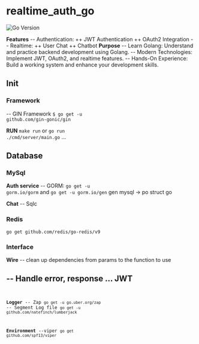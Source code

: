 # realtime_auth_go
![Go Version](https://img.shields.io/badge/Go-v1.23-blue)


**Features**
-- Authentication:
++  JWT Authentication
++  OAuth2 Integration
-- Realtime:
++  User Chat
++  Chatbot
**Purpose** 
-- Learn Golang: Understand and practice backend development using Golang.
-- Modern Technologies: Implement JWT, OAuth2, and realtime features.
-- Hands-On Experience: Build a working system and enhance your development skills.


## Init 
### Framework 
-- GIN Framework 
<code>$ go get -u github.com/gin-gonic/gin</code>

**RUN**
<code>make run</code>
or 
<code>go run ./cmd/server/main.go</code>
...

## Database 
### MySql 
**Auth service**
-- GORM: <code>go get -u gorm.io/gorm</code> and <code>go get -u gorm.io/gen</code> gen mysql -> po struct go

**Chat** 
-- Sqlc 
### Redis
<code>go get github.com/redis/go-redis/v9</code>

### Interface

**Wire**
-- clean up dependencies from params to the function to use
<code></code>


-- Handle error, response ...
**JWT**
<code>
-- 

**Logger**
-- Zap 
<code>go get -u go.uber.org/zap</code>
-- Segment Log file
<code>go get -u github.com/natefinch/lumberjack</code>

**Environment**
--viper
<code>go get github.com/spf13/viper</code>
